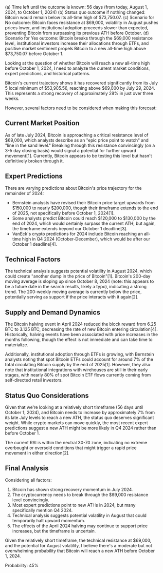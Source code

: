 (a) Time left until the outcome is known: 56 days (from today, August 1, 2024, to October 1, 2024)
(b) Status quo outcome if nothing changed: Bitcoin would remain below its all-time high of $73,750.07.
(c) Scenario for No outcome: Bitcoin faces resistance at $69,000, volatility in August pushes prices lower, and institutional adoption proceeds slower than expected, preventing Bitcoin from surpassing its previous ATH before October.
(d) Scenario for Yes outcome: Bitcoin breaks through the $69,000 resistance level, institutional investors increase their allocations through ETFs, and positive market sentiment propels Bitcoin to a new all-time high above $73,750.07 before October 1.

Looking at the question of whether Bitcoin will reach a new all-time high before October 1, 2024, I need to analyze the current market conditions, expert predictions, and historical patterns.

Bitcoin's current trajectory shows it has recovered significantly from its July 5 local minimum of $53,905.56, reaching above $69,000 by July 29, 2024. This represents a strong recovery of approximately 28% in just over three weeks.

However, several factors need to be considered when making this forecast:

## Current Market Position

As of late July 2024, Bitcoin is approaching a critical resistance level of $69,000, which analysts describe as an "epic price point to watch" and "line in the sand level." Breaking through this resistance convincingly (on a 3-5 day closing basis) would signal a potential for further upward movement[1]. Currently, Bitcoin appears to be testing this level but hasn't definitively broken through it.

## Expert Predictions

There are varying predictions about Bitcoin's price trajectory for the remainder of 2024:

- Bernstein analysts have revised their Bitcoin price target upwards from $150,000 to nearly $200,000, though their timeframe extends to the end of 2025, not specifically before October 1, 2024[1].
- Some analysts predict Bitcoin could reach $120,000 to $130,000 by the end of 2024, which would certainly surpass the current ATH, but again, the timeframe extends beyond our October 1 deadline[3].
- VanEck's crypto predictions for 2024 include Bitcoin reaching an all-time high in Q4 2024 (October-December), which would be after our October 1 deadline[4].

## Technical Factors

The technical analysis suggests potential volatility in August 2024, which could create "another dump in the price of Bitcoin"[1]. Bitcoin's 200-day moving average is sloping up since October 8, 2024 (note: this appears to be a future date in the search results, likely a typo), indicating a strong trend. The 200-weekly moving average is currently below the price, potentially serving as support if the price interacts with it again[2].

## Supply and Demand Dynamics

The Bitcoin halving event in April 2024 reduced the block reward from 6.25 BTC to 3.125 BTC, decreasing the rate of new Bitcoin entering circulation[4]. Historically, halving events have been associated with price increases in the months following, though the effect is not immediate and can take time to materialize.

Additionally, institutional adoption through ETFs is growing, with Bernstein analysts noting that spot Bitcoin ETFs could account for around 7% of the total circulating Bitcoin supply by the end of 2025[1]. However, they also note that institutional integrations with wirehouses are still in their early stages, with nearly 80% of spot Bitcoin ETF flows currently coming from self-directed retail investors.

## Status Quo Considerations

Given that we're looking at a relatively short timeframe (56 days until October 1, 2024), and Bitcoin needs to increase by approximately 7% from its late July levels to reach a new ATH, the status quo deserves significant weight. While crypto markets can move quickly, the most recent expert predictions suggest a new ATH might be more likely in Q4 2024 rather than before October 1.

The current RSI is within the neutral 30-70 zone, indicating no extreme overbought or oversold conditions that might trigger a rapid price movement in either direction[2].

## Final Analysis

Considering all factors:

1. Bitcoin has shown strong recovery momentum in July 2024.
2. The cryptocurrency needs to break through the $69,000 resistance level convincingly.
3. Most expert predictions point to new ATHs in 2024, but many specifically mention Q4 2024.
4. Technical analysis suggests potential volatility in August that could temporarily halt upward momentum.
5. The effects of the April 2024 halving may continue to support price increases, but the timeframe is uncertain.

Given the relatively short timeframe, the technical resistance at $69,000, and the potential for August volatility, I believe there's a moderate but not overwhelming probability that Bitcoin will reach a new ATH before October 1, 2024.

Probability: 45%